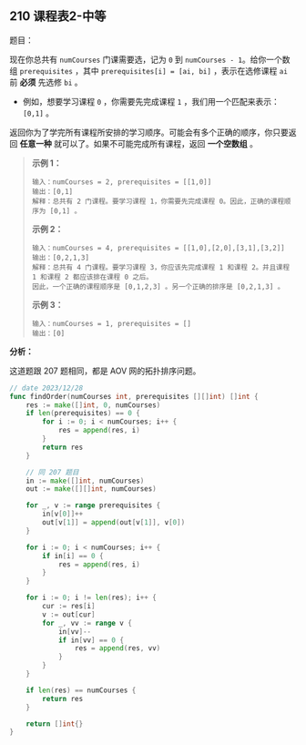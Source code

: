## 210 课程表2-中等

题目：

现在你总共有 `numCourses` 门课需要选，记为 `0` 到 `numCourses - 1`。给你一个数组 `prerequisites` ，其中 `prerequisites[i] = [ai, bi]` ，表示在选修课程 `ai` 前 **必须** 先选修 `bi` 。

- 例如，想要学习课程 `0` ，你需要先完成课程 `1` ，我们用一个匹配来表示：`[0,1]` 。

返回你为了学完所有课程所安排的学习顺序。可能会有多个正确的顺序，你只要返回 **任意一种** 就可以了。如果不可能完成所有课程，返回 **一个空数组** 。



> **示例 1：**
>
> ```
> 输入：numCourses = 2, prerequisites = [[1,0]]
> 输出：[0,1]
> 解释：总共有 2 门课程。要学习课程 1，你需要先完成课程 0。因此，正确的课程顺序为 [0,1] 。
> ```
>
> **示例 2：**
>
> ```
> 输入：numCourses = 4, prerequisites = [[1,0],[2,0],[3,1],[3,2]]
> 输出：[0,2,1,3]
> 解释：总共有 4 门课程。要学习课程 3，你应该先完成课程 1 和课程 2。并且课程 1 和课程 2 都应该排在课程 0 之后。
> 因此，一个正确的课程顺序是 [0,1,2,3] 。另一个正确的排序是 [0,2,1,3] 。
> ```
>
> **示例 3：**
>
> ```
> 输入：numCourses = 1, prerequisites = []
> 输出：[0]
> ```



**分析：**

这道题跟 207 题相同，都是 AOV 网的拓扑排序问题。

```go
// date 2023/12/28
func findOrder(numCourses int, prerequisites [][]int) []int {
    res := make([]int, 0, numCourses)
    if len(prerequisites) == 0 {
        for i := 0; i < numCourses; i++ {
            res = append(res, i)
        }
        return res
    }

    // 同 207 题目
    in := make([]int, numCourses)
    out := make([][]int, numCourses)

    for _, v := range prerequisites {
        in[v[0]]++
        out[v[1]] = append(out[v[1]], v[0])
    }

    for i := 0; i < numCourses; i++ {
        if in[i] == 0 {
            res = append(res, i)
        }
    }

    for i := 0; i != len(res); i++ {
        cur := res[i]
        v := out[cur]
        for _, vv := range v {
            in[vv]--
            if in[vv] == 0 {
                res = append(res, vv)
            }
        }
    }

    if len(res) == numCourses {
        return res
    }

    return []int{}
}
```


